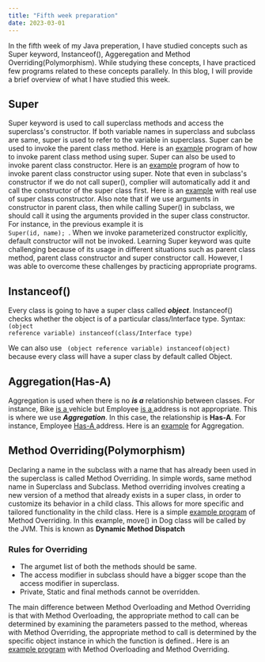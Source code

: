 ```yaml
---
title: "Fifth week preparation"
date: 2023-03-01
---
```


In the fifth week of my Java preperation, I have studied concepts such as Super keyword, Instanceof(), Aggeregation and Method Overriding(Polymorphism). While studying these concepts, I have practiced few programs related to these concepts parallely. In this blog, I will provide a brief overview of what I have studied this week.

## Super ##
  
  Super keyword is used to call superclass methods and access the superclass's constructor. If both variable names in superclass and subclass are same, super is used to refer to the variable in superclass. Super can be used to invoke the parent class method. Here is an [example](https://github.com/jaswanthkasani/LearningBlog/blob/main/program/Super_method.java) program of how to invoke parent class method using super. Super can also be used to invoke parent class constructor. Here is an [example](https://github.com/jaswanthkasani/LearningBlog/blob/main/program/super_constructor.java) program of how to invoke parent class constructor using super. Note that even in subclass's constructor if we do not call super(), complier will automatically add it and call the constructor of the super class first. Here is an [example](https://github.com/jaswanthkasani/LearningBlog/blob/main/program/Super_program.java) with real use of super class constructor. Also note that if we use arguments in constructor in parent class, then while calling Super() in subclass, we should call it using the arguments provided in the super class constructor. For instance, in the previous example it is <code> Super(id, name); </code>. When we invoke parameterized constructor explicitly, default constructor will not be invoked. Learning Super keyword was quite challenging because of its usage in different situations such as parent class method, parent class constructor and super constructor call. However, I was able to overcome these challenges by practicing appropriate programs.

## Instanceof() ##
 
  Every class is going to have a super class called ***object***. Instanceof() checks whether the object is of a particular class/Interface type. 
 Syntax:
  <code>
  (object reference variable) instanceof(class/Interface type)
  </code>
  
  We can also use <code> (object reference variable) instanceof(object) </code> because every class will have a super class by default called Object.
  
  
 ## Aggregation(Has-A) ##
 
 Aggregation is used when there is no  ***is a*** relationship between classes. For instance, Bike <ins> is a </ins> vehicle but Employee <ins> is a </ins> address is not appropriate. This is where we use ***Aggregation***. In this case, the relationship is **Has-A**. For instance, Employee <ins> Has-A </ins> address. Here is an [example](https://github.com/jaswanthkasani/LearningBlog/blob/main/program/Aggregation.java) for Aggregation.
 
## Method Overriding(Polymorphism) ##

Declaring a name in the subclass with a name that has already been used in the superclass is called Method Overriding. In simple words, same method name in Superclass and Subclass. Method overriding involves creating a new version of a method that already exists in a super class, in order to customize its behavior in a child class. This allows for more specific and tailored functionality in the child class. Here is a simple [example program](https://github.com/jaswanthkasani/LearningBlog/blob/main/program/MethodOverriding.java) of Method Overriding. In this example, move() in Dog class will be called by the JVM. This is known as **Dynamic Method Dispatch**

### Rules for Overriding ###
 
* The argumet list of both the methods should be same.
* The access modifier in subclass should have a bigger scope than the access modifier in superclass.
* Private, Static and final methods cannot be overridden.

The main difference between Method Overloading and Method Overriding is that with Method Overloading, the appropriate method to call can be determined by examining the parameters passed to the method, whereas with Method Overriding, the appropriate method to call is determined by the specific object instance in which the function is defined.. Here is an [example program](https://github.com/jaswanthkasani/LearningBlog/blob/main/program/OverloadingOverriding.java) with Method Overloading and Method Overriding. 

 
  
  
  
